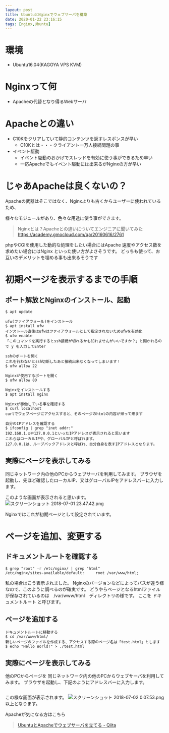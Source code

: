 ```yaml
---
layout: post
title: UbuntuとNginxでウェブサーバを構築
date: 2020-01-22 23:16:15
tags: [nginx,Ubuntu]
---
```


# 環境

- Ubuntu16.04(KAGOYA VPS KVM)

# Nginxって何
- Apacheの代替となり得るWebサーバ

# Apacheとの違い
- C10Kをクリアしていて静的コンテンツを返すレスポンスが早い
  - C10Kとは・・・クライアント一万人接続問題の事
- イベント駆動
  - イベント駆動のおかげでスレッドを有効に使う事ができるため早い
  - 一応Apacheでもイベント駆動には出来るがNginxの方が早い

# じゃあApacheは良くないの？

Apacheの武器はそこではなく、Nginxよりも古くからユーザーに使われているため、

様々なモジュールがあり、色々な用途に使う事ができます。

> Nginxとは？Apacheとの違いについてエンジニアに聞いてみた
> https://academy.gmocloud.com/qa/20160616/2761

phpやCGIを使用した動的な処理をしたい場合にはApache
速度やアクセス数を求めたい場合にはNginx
といった使い方がよさそうです。
どっちも使って、お互いのデメリットを埋める事も出来るそうです

# 初期ページを表示するまでの手順
## ポート解放とNginxのインストール、起動
```shell-session
$ apt update

ufw(ファイアウォール)をインストール
$ apt install ufw
インストール直後はufwはファイアウォールとして指定されないためufwを有効化
$ ufw enable
「このコマンドを実行するとssh接続が切れるかも知れませんがいいですか？」と聞かれるので y を入力してEnter

sshのポートを開く
これを行わないとssh切断したあと接続出来なくなってしまいます！
$ ufw allow 22

Nginxが使用するポートを開く
$ ufw allow 80

Nginxをインストールする
$ apt install nginx

Nginxが稼働している事を確認する
$ curl localhost
curlでウェブページにアクセスすると、そのページのhtmlの内容が帰って来ます

自分のIPアドレスを確認する
$ ifconfig | grep "inet addr:"
192.168.1.xや127.0.0.1といったIPアドレスが表示されると思います
これらはローカルIPや、グローバルIPと呼ばれます。
127.0.0.1は、ループバックアドレスと呼ばれ、自分自身を表すIPアドレスとなります。
```

## 実際にページを表示してみる
同じネットワーク内の他のPCからウェブサーバを利用してみます。
ブラウザを起動し、先ほど確認したローカルIP、又はグローバルIPをアドレスバーに入力します。

このような画面が表示されると思います。
![スクリーンショット 2018-07-01 23.47.42.png](https://qiita-image-store.s3.amazonaws.com/0/266455/0dc1527c-4bac-7fc5-df5a-1f8bdfebda1a.png)

Nginxではこれが初期ページとして設定されています。

# ページを追加、変更する
## ドキュメントルートを確認する
```shell-session
$ grep "root" -r /etc/nginx/ | grep "html"
/etc/nginx/sites-available/default:     root /var/www/html;
```
私の場合はこう表示されました。
Nginxのバージョンなどによってパスが違う様なので、このように調べるのが確実です。
どうやらページとなるhtmlファイルが保存されているのは　/var/www/html　ディレクトリの様です。
ここを ドキュメントルート と呼びます。
## ページを追加する
```shell-session
ドキュメントルートに移動する
$ cd /var/www/html/
新しいページのファイルを作成する、アクセスする際のページ名は「test.html」とします
$ echo "Hello World!" > ./test.html
```

## 実際にページを表示してみる
他のPCからページを
同じネットワーク内の他のPCからウェブサーバを利用してみます。
ブラウザを起動し、下記のようにアドレスバーに入力します。
```IPアドレス/test.html
```

この様な画面が表示されます。
![スクリーンショット 2018-07-02 0.07.53.png](https://qiita-image-store.s3.amazonaws.com/0/266455/a7714f81-4a06-a4f4-4d12-09b361f9d3d1.png)
以上となります。

Apacheが気になる方はこちら
> [UbuntuとApacheでウェブサーバを立てる - Qiita](https://qiita.com/noma3629/items/03742bad0f57a4f46b07)

